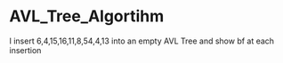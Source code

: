 # AVL_Tree_Algortihm
I insert 6,4,15,16,11,8,54,4,13 into an empty AVL Tree and show bf at each insertion<br>

